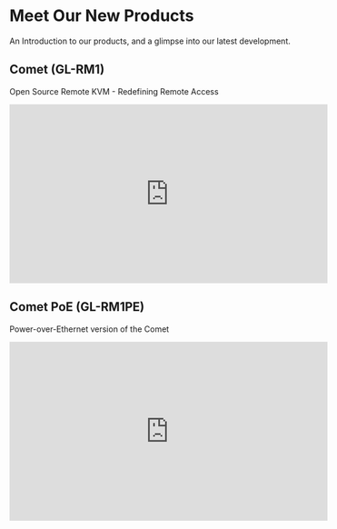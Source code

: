 # Meet Our New Products

An Introduction to our products, and a glimpse into our latest development.

## Comet (GL-RM1)

Open Source Remote KVM - Redefining Remote Access

<iframe width="560" height="315" src="https://www.youtube.com/embed/N2KG1mXXBLg" title="YouTube video player" frameborder="0" allow="accelerometer; autoplay; clipboard-write; encrypted-media; gyroscope; picture-in-picture" allowfullscreen></iframe>

## Comet PoE (GL-RM1PE)

Power-over-Ethernet version of the Comet

<iframe width="560" height="315" src="https://www.youtube.com/embed/h4x0YbA3ujk" title="YouTube video player" frameborder="0" allow="accelerometer; autoplay; clipboard-write; encrypted-media; gyroscope; picture-in-picture" allowfullscreen></iframe>
